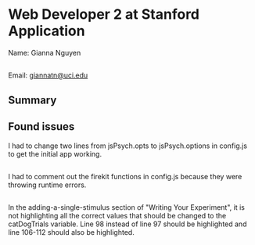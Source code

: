 # Web Developer 2 at Stanford Application
Name:   Gianna Nguyen
##
Email:  giannatn@uci.edu

## Summary


## Found issues

I had to change two lines from jsPsych.opts to jsPsych.options in config.js to get the initial app working.
##
I had to comment out the firekit functions in config.js because they were throwing runtime errors.
##
In the adding-a-single-stimulus section of "Writing Your Experiment", it is not highlighting all the correct values that should be changed to the catDogTrials variable. Line 98 instead of line 97 should be highlighted and line 106-112 should also be highlighted.
